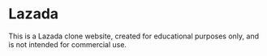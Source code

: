 # Lazada
 This is a Lazada clone website, created for educational purposes only, and is not intended for commercial use.
